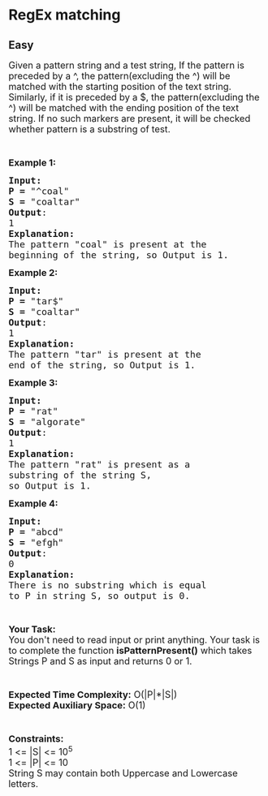 # RegEx matching
## Easy
<div class="problems_problem_content__Xm_eO"><p><span style="font-size:18px">Given a pattern string and a test string, If the pattern is preceded by a ^, the pattern(excluding the ^)&nbsp;will be matched with the starting position of the text string. Similarly, if it is preceded by a $, the pattern(excluding the ^)&nbsp;will be matched with the ending position of the text string. If no such markers are present, it will be checked whether pattern is a substring of test.</span></p>

<p>&nbsp;</p>

<p><span style="font-size:18px"><strong>Example 1:</strong></span></p>

<pre><span style="font-size:18px"><strong>Input:
P = </strong>"^coal"
<strong>S = </strong>"coaltar"
<strong>Output</strong>:
1
<strong>Explanation:</strong>
The pattern "coal" is present at the
beginning of the string, so Output is 1.
</span></pre>

<p><span style="font-size:18px"><strong>Example 2:</strong></span></p>

<pre><span style="font-size:18px"><strong>Input:
P = </strong>"tar$"
<strong>S = </strong>"coaltar"
<strong>Output</strong>:
1
<strong>Explanation:</strong> 
The pattern "tar" is present at the
end of the string, so Output is 1.</span></pre>

<p><span style="font-size:18px"><strong>Example 3:</strong></span></p>

<pre><span style="font-size:18px"><strong>Input:
P = </strong>"rat"
<strong>S = </strong>"algorate"
<strong>Output</strong>:
1
<strong>Explanation:</strong>
The pattern "rat" is present as a
substring of the string S,
so Output is 1.</span></pre>

<p><span style="font-size:18px"><strong>Example 4:</strong></span></p>

<pre><span style="font-size:18px"><strong>Input:
P = </strong>"abcd"
<strong>S = </strong>"efgh"
<strong>Output</strong>:
0
<strong>Explanation:</strong>
There is no substring which is equal
to P in string S, so output is 0.</span></pre>

<p>&nbsp;</p>

<p><span style="font-size:18px"><strong>Your Task:</strong><br>
You don't need to read input or print anything. Your task is to complete the function <strong>isPatternPresent()</strong> which takes Strings P and S as input and returns 0 or 1.</span></p>

<p>&nbsp;</p>

<p><span style="font-size:18px"><strong>Expected Time Complexity:</strong> O(|P|*|S|)<br>
<strong>Expected Auxiliary Space:</strong> O(1)</span></p>

<p>&nbsp;</p>

<p><span style="font-size:18px"><strong>Constraints:</strong><br>
1 &lt;= |S| &lt;= 10<sup>5</sup><br>
1 &lt;= |P| &lt;= 10<br>
String S may contain both Uppercase and Lowercase letters.</span></p>
</div>